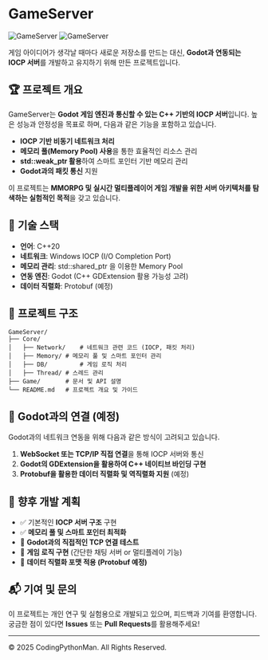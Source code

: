 # GameServer

![GameServer](https://img.shields.io/badge/C%2B%2B-IOCP-blue.svg) ![GameServer](https://img.shields.io/badge/Godot-Network-green.svg)

게임 아이디어가 생각날 때마다 새로운 저장소를 만드는 대신, **Godot과 연동되는 IOCP 서버**를 개발하고 유지하기 위해 만든 프로젝트입니다. 

## 🏆 프로젝트 개요
GameServer는 **Godot 게임 엔진과 통신할 수 있는 C++ 기반의 IOCP 서버**입니다. 높은 성능과 안정성을 목표로 하며, 다음과 같은 기능을 포함하고 있습니다.

- **IOCP 기반 비동기 네트워크 처리**
- **메모리 풀(Memory Pool) 사용**을 통한 효율적인 리소스 관리
- **std::weak_ptr 활용**하여 스마트 포인터 기반 메모리 관리
- **Godot과의 패킷 통신** 지원

이 프로젝트는 **MMORPG 및 실시간 멀티플레이어 게임 개발을 위한 서버 아키텍처를 탐색하는 실험적인 목적**을 갖고 있습니다.

## 🚀 기술 스택
- **언어**: C++20
- **네트워크**: Windows IOCP (I/O Completion Port)
- **메모리 관리**: std::shared_ptr 을 이용한 Memory Pool
- **연동 엔진**: Godot (C++ GDExtension 활용 가능성 고려)
- **데이터 직렬화**: Protobuf (예정)

## 📂 프로젝트 구조
```
GameServer/
├── Core/
│   ├── Network/	# 네트워크 관련 코드 (IOCP, 패킷 처리)
│   ├── Memory/	# 메모리 풀 및 스마트 포인터 관리
│   ├── DB/ 		# 게임 로직 처리
│   ├── Thread/	# 스레드 관리
├── Game/ 		# 문서 및 API 설명
└── README.md	# 프로젝트 개요 및 가이드
```

## 📡 Godot과의 연결 (예정)
Godot과의 네트워크 연동을 위해 다음과 같은 방식이 고려되고 있습니다.
1. **WebSocket 또는 TCP/IP 직접 연결**을 통해 IOCP 서버와 통신
2. **Godot의 GDExtension을 활용하여 C++ 네이티브 바인딩 구현**
3. **Protobuf을 활용한 데이터 직렬화 및 역직렬화 지원** (예정)

## 📌 향후 개발 계획
- ✅ 기본적인 **IOCP 서버 구조** 구현
- ✅ **메모리 풀 및 스마트 포인터 최적화**
- 🔄 **Godot과의 직접적인 TCP 연결 테스트**
- 🔄 **게임 로직 구현** (간단한 채팅 서버 or 멀티플레이 기능)
- 🔄 **데이터 직렬화 포맷 적용 (Protobuf 예정)**

## 📬 기여 및 문의
이 프로젝트는 개인 연구 및 실험용으로 개발되고 있으며, 피드백과 기여를 환영합니다. 궁금한 점이 있다면 **Issues** 또는 **Pull Requests**를 활용해주세요!

---

© 2025 CodingPythonMan. All Rights Reserved.
